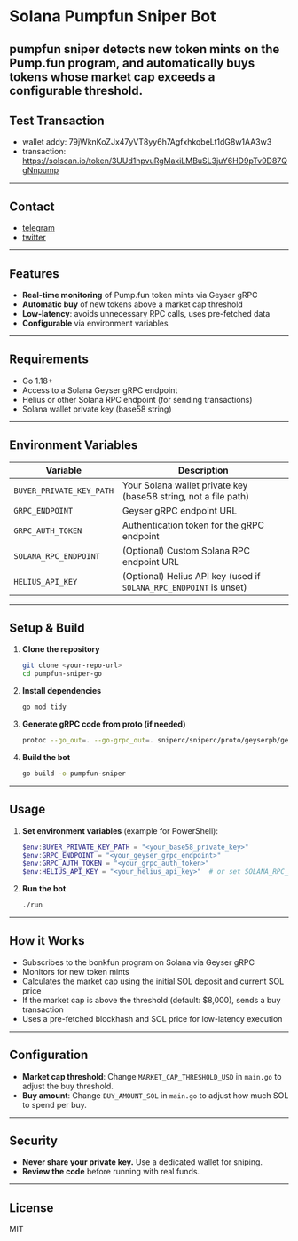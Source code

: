 # Solana Pumpfun Sniper Bot
pumpfun sniper detects new token mints on the Pump.fun program, and automatically buys tokens whose market cap exceeds a configurable threshold.
---

## Test Transaction
- wallet addy: 79jWknKoZJx47yVT8yy6h7AgfxhkqbeLt1dG8w1AA3w3
- transaction: https://solscan.io/token/3UUd1hpvuRgMaxiLMBuSL3juY6HD9pTv9D87QgNnpump

---

## Contact
- [telegram](https://t.me/caterpillardev)
- [twitter](https://x.com/caterpillardev)
  
---

## Features
- **Real-time monitoring** of Pump.fun token mints via Geyser gRPC
- **Automatic buy** of new tokens above a market cap threshold
- **Low-latency**: avoids unnecessary RPC calls, uses pre-fetched data
- **Configurable** via environment variables

---

## Requirements
- Go 1.18+
- Access to a Solana Geyser gRPC endpoint
- Helius or other Solana RPC endpoint (for sending transactions)
- Solana wallet private key (base58 string)

---

## Environment Variables

| Variable                | Description                                                      |
|------------------------|------------------------------------------------------------------|
| `BUYER_PRIVATE_KEY_PATH`| Your Solana wallet private key (base58 string, not a file path)   |
| `GRPC_ENDPOINT`        | Geyser gRPC endpoint URL                                         |
| `GRPC_AUTH_TOKEN`      | Authentication token for the gRPC endpoint                       |
| `SOLANA_RPC_ENDPOINT`  | (Optional) Custom Solana RPC endpoint URL                        |
| `HELIUS_API_KEY`       | (Optional) Helius API key (used if `SOLANA_RPC_ENDPOINT` is unset)|

---

## Setup & Build

1. **Clone the repository**
   ```sh
   git clone <your-repo-url>
   cd pumpfun-sniper-go
   ```

2. **Install dependencies**
   ```sh
   go mod tidy
   ```

3. **Generate gRPC code from proto (if needed)**
   ```sh
   protoc --go_out=. --go-grpc_out=. sniperc/sniperc/proto/geyserpb/geyser.proto
   ```

4. **Build the bot**
   ```sh
   go build -o pumpfun-sniper
   ```

---

## Usage

1. **Set environment variables** (example for PowerShell):
   ```powershell
   $env:BUYER_PRIVATE_KEY_PATH = "<your_base58_private_key>"
   $env:GRPC_ENDPOINT = "<your_geyser_grpc_endpoint>"
   $env:GRPC_AUTH_TOKEN = "<your_grpc_auth_token>"
   $env:HELIUS_API_KEY = "<your_helius_api_key>"  # or set SOLANA_RPC_ENDPOINT directly
   ```

2. **Run the bot**
   ```sh
   ./run
   ```

---

## How it Works
- Subscribes to the bonkfun program on Solana via Geyser gRPC
- Monitors for new token mints
- Calculates the market cap using the initial SOL deposit and current SOL price
- If the market cap is above the threshold (default: $8,000), sends a buy transaction
- Uses a pre-fetched blockhash and SOL price for low-latency execution

---

## Configuration
- **Market cap threshold**: Change `MARKET_CAP_THRESHOLD_USD` in `main.go` to adjust the buy threshold.
- **Buy amount**: Change `BUY_AMOUNT_SOL` in `main.go` to adjust how much SOL to spend per buy.

---

## Security
- **Never share your private key.** Use a dedicated wallet for sniping.
- **Review the code** before running with real funds.

---

## License
MIT 
